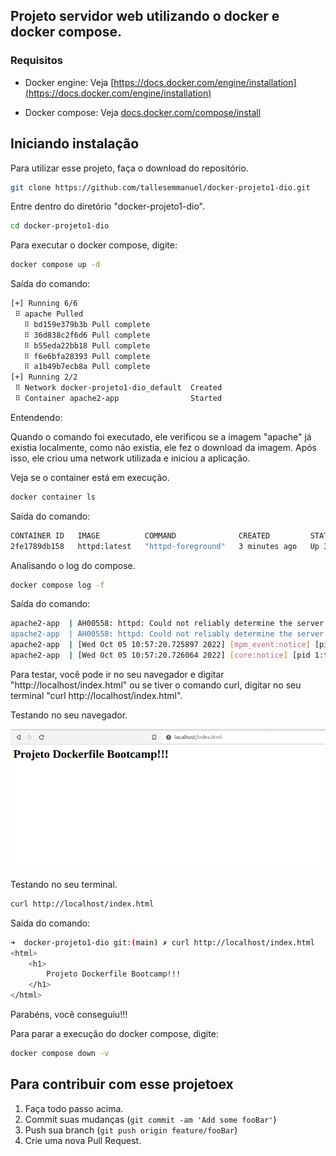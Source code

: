 ## Projeto servidor web utilizando o docker e docker compose.

### Requisitos

* Docker engine: Veja [https://docs.docker.com/engine/installation](https://docs.docker.com/engine/installation)

* Docker compose: Veja [docs.docker.com/compose/install](https://docs.docker.com/compose/install/)

## Iniciando instalação

Para utilizar esse projeto, faça o download do repositório.

```sh
git clone https://github.com/tallesemmanuel/docker-projeto1-dio.git
```

Entre dentro do diretório "docker-projeto1-dio".

```sh
cd docker-projeto1-dio
```

Para executar o docker compose, digite:

```sh
docker compose up -d
```

Saída do comando:

```sh
[+] Running 6/6
 ⠿ apache Pulled                                                                                                                                                                              18.1s
   ⠿ bd159e379b3b Pull complete                                                                                                                                                                7.2s
   ⠿ 36d838c2f6d6 Pull complete                                                                                                                                                                7.2s
   ⠿ b55eda22bb18 Pull complete                                                                                                                                                                7.3s
   ⠿ f6e6bfa28393 Pull complete                                                                                                                                                               10.7s
   ⠿ a1b49b7ecb8a Pull complete                                                                                                                                                               10.8s
[+] Running 2/2
 ⠿ Network docker-projeto1-dio_default  Created                                                                                                                                                0.1s
 ⠿ Container apache2-app                Started                                                                                                                                                2.5s
```

Entendendo:

Quando o comando foi executado, ele verificou se a imagem "apache" já existia localmente, como não existia, ele fez o download da imagem. Após isso, ele criou uma network utilizada e iniciou a aplicação.

Veja se o container está em execução.

```sh
docker container ls
```

Saída do comando:

```sh
CONTAINER ID   IMAGE          COMMAND              CREATED         STATUS         PORTS                               NAMES
2fe1789db158   httpd:latest   "httpd-foreground"   3 minutes ago   Up 3 minutes   0.0.0.0:80->80/tcp, :::80->80/tcp   apache2-app
```

Analisando o log do compose.

```sh
docker compose log -f
```

Saída do comando:

```sh
apache2-app  | AH00558: httpd: Could not reliably determine the server's fully qualified domain name, using 172.18.0.2. Set the 'ServerName' directive globally to suppress this message
apache2-app  | AH00558: httpd: Could not reliably determine the server's fully qualified domain name, using 172.18.0.2. Set the 'ServerName' directive globally to suppress this message
apache2-app  | [Wed Oct 05 10:57:20.725897 2022] [mpm_event:notice] [pid 1:tid 140541628747072] AH00489: Apache/2.4.54 (Unix) configured -- resuming normal operations
apache2-app  | [Wed Oct 05 10:57:20.726064 2022] [core:notice] [pid 1:tid 140541628747072] AH00094: Command line: 'httpd -D FOREGROUND'
```

Para testar, você pode ir no seu navegador e digitar "http://localhost/index.html" ou se tiver o comando curl, digitar no seu terminal "curl http://localhost/index.html".

Testando no seu navegador.

![](/arquivos_readme/png_teste_apache.png)

Testando no seu terminal.

```sh
curl http://localhost/index.html
```

Saída do comando:

```sh
➜  docker-projeto1-dio git:(main) ✗ curl http://localhost/index.html
<html>
    <h1>
        Projeto Dockerfile Bootcamp!!!
    </h1>
</html>
```

Parabéns, você conseguiu!!!

Para parar a execução do docker compose, digite:

```sh
docker compose down -v
```


## Para contribuir com esse projetoex

1. Faça todo passo acima. 
2. Commit suas mudanças (`git commit -am 'Add some fooBar'`)
3. Push sua branch (`git push origin feature/fooBar`)
4. Crie uma nova Pull Request.
